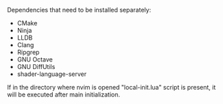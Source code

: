 Dependencies that need to be installed separately:
- CMake
- Ninja
- LLDB
- Clang
- Ripgrep
- GNU Octave
- GNU DiffUtils
- shader-language-server

If in the directory where nvim is opened "local-init.lua" script is present, it will be executed after main initialization.
